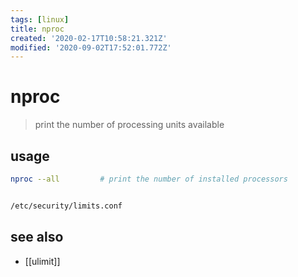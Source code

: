 ```yaml
---
tags: [linux]
title: nproc
created: '2020-02-17T10:58:21.321Z'
modified: '2020-09-02T17:52:01.772Z'
---
```


# nproc

> print the number of processing units available

## usage
```sh
nproc --all         # print the number of installed processors


/etc/security/limits.conf
```
## see also
- [[ulimit]]
